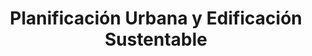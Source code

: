 ---
title: "Planificación Urbana y Edificación Sustentable"
expertise: 
    enable : true
    main_title: "Planificación Urbana y "
    color_title: "Edificación Sustentable"
    case_studies1: Algunos de
    case_studies2: Nuestros Proyectos
    main_bg_image_webp: images/expertise/planning-building/Planificacion-urbana-banner.jpg
    main_bg_image: images/expertise/planning-building/Planificacion-urbana-banner.jpg
    image_webp: images/expertise/planning-building/Planificacion-urbana-icono-1.png
    image: images/expertise/planning-building/Planificacion-urbana-icono-1.png
    extra_title : Ayudamos a diseñar y construir ciudades 
    extra_content : socialmente justas, económicamente robustas y ambientalmente amigables.
    bg_image : "images/backgrounds/Background-blanco-2.jpg"
    bg_image_webp : "images/backgrounds/Background-blanco-2.jpg"
    description : "This is meta description"
    subtitle: "Soluciones para ciudades y edificaciones"
    text: "Creamos soluciones para ciudades y edificaciones que reduzcan los costos de inversión y mantenimiento, mejoren la calidad de vida de sus habitantes y tengan un buen desempeño ambiental y energético."
    icon: ""
    key_message: Más de 50 ciudades beneficiadas con nuestro trabajo
    casestudy_item:
      # casestudy item loop
      - name: "Escenarios de crecimiento para evaluar los beneficios de la densificación urbana en la ciudad de León, Guanajuato"
        case_locations: León, Estado de Guanajuato, México
        case_years: 2019 - 2020
        case_clients: Agencia Alemana de Cooperación Internacional (GIZ) y el Gobierno de León, Guanajuato
        case_id: ph1
        case_content: "El proyecto consiste en el desarrollo de una serie de escenarios de crecimiento urbano para analizar los beneficios de la densificación urbana en terrenos baldíos previamente identificados dentro de la ciudad de León, Guanajuato. El proyecto es una colaboración con la Agencia Alemana de Cooperación Internacional (GIZ) para apoyar el proceso de planificación urbana en la ciudad de León, Guanajuato."
        tab_image: images/expertise/planning-building/Ilustra-1.png
        tab_image_webp: images/expertise/planning-building/Ilustra-1.png
        case_image: images/expertise/planning-building/Ilustra-1.png
        case_image_webp: images/expertise/planning-building/Ilustra-1.png
      # casestudy item loop
      - name: "Escenarios de Crecimiento Urbano para el Reino Hachemita de Jordania"
        case_locations: Amman, Russeifa, Zarqa, Irbid y Mafraq, Jordania
        case_years: 2017-2018
        case_clients: Grupo Banco Mundial y Korean Green Growth Trust Fund
        case_id: ph2
        case_content: "Mediante la modelación de escenarios urbanos, el gobierno nacional de Jordania y las autoridades locales de Amman, Irbid, Russeifa, Zarqa y Mafraq evaluaron estrategias e inversiones para impulsar un desarrollo urbano sustentable a largo plazo. El estudio compara diferentes alternativas de crecimiento urbano para las cinco ciudades. A través del estudio se comparó cuantitativamente el impacto de diferentes políticas públicas en lo ambiental, social y económico, informando a los tomadores de decisiones y generando consenso sobre las políticas que otorgan mayores beneficios. El proyecto se desarrolló con fondos del Korean Green Growth Trust Fund a través del Grupo Banco Mundial."
        tab_image: images/expertise/planning-building/Ilustra-2.png
        tab_image_webp: images/expertise/planning-building/Ilustra-2.png
        case_image: images/expertise/planning-building/Ilustra-2.png
        case_image_webp: images/expertise/planning-building/Ilustra-2.png
      # casestudy item loop
      - name: "Escenarios de Crecimiento Urbano para Indonesia"
        case_locations: Denpasar, Palu y Semarang, Indonesia
        case_years: 2017-2018
        case_clients: Grupo Banco Mundial y Gobierno Nacional de Indonesia
        case_id: ph3
        case_content: "Escenarios de Crecimiento Urbano para Indonesia es un proyecto fundado por Korean Green Growth Trust Fund a través del Grupo Banco Mundial, el cual tiene como objetivo el evaluar posibles patrones de desarrollo para las ciudades de Denpasar y Semarang. Se adaptaron dos herramientas –Suitability y Urban Performance y se desarrollaron escenarios de crecimiento urbano para visualizar los impactos de diferentes políticas públicas en las dimensiones ambiental, social y económica. Los escenarios evaluaron diferentes políticas urbanas en términos de disponibilidad de vivienda, eficiencia del agua, consumo de energía, balance de costos-ingresos y emisiones de gases de efecto invernadero, estimando así indicadores ambientales, sociales y económicos para cada escenario de crecimiento urbano. Además, se evaluaron los beneficios y las desventajas de diferentes combinaciones de políticas públicas, proyectos y condiciones para llegar a un consenso sobre la mejor ruta de desarrollo. Se instruyó a las partes interesadas sobre el uso de las herramientas de planificación urbana desarrolladas a través de varios talleres de desarrollo de capacidades.\n\n
        Finalmente, como una extensión para Indonesia, se propusieron áreas para la reubicación de asentamientos de población en Palu después del terremoto y tsunami de 2018."
        tab_image: images/expertise/planning-building/Ilustra-3.png
        tab_image_webp: images/expertise/planning-building/Ilustra-3.png
        case_image: images/expertise/planning-building/Ilustra-3.png
        case_image_webp: images/expertise/planning-building/Ilustra-3.png
---